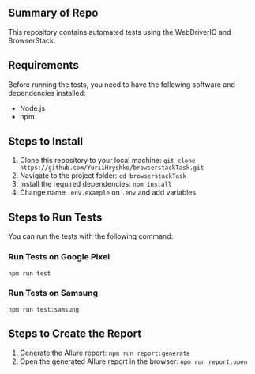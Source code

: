 ## Summary of Repo

This repository contains automated tests using the WebDriverIO and BrowserStack.

## Requirements

Before running the tests, you need to have the following software and dependencies installed:

- Node.js
- npm

## Steps to Install

1. Clone this repository to your local machine: `git clone https://github.com/YuriiHryshko/browserstackTask.git`
2. Navigate to the project folder: `cd browserstackTask`
3. Install the required dependencies: `npm install`
4. Change name `.env.example` on `.env` and add variables

## Steps to Run Tests

You can run the tests with the following command:

### Run Tests on Google Pixel

`npm run test`

### Run Tests on Samsung

`npm run test:samsung`

## Steps to Create the Report

1. Generate the Allure report: `npm run report:generate`
2. Open the generated Allure report in the browser: `npm run report:open`
